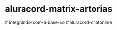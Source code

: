 ﻿# aluracord-matrix-artorias

#   i n t e g r a n d o - c o m - a - b a s e - i . o  
 #   a l u r a c o r d - c h a t o n l i n e  
 